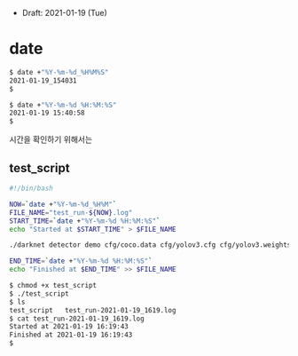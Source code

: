 * Draft: 2021-01-19 (Tue)

# date

```bash
$ date +"%Y-%m-%d_%H%M%S"
2021-01-19_154031
$
```

```bash
$ date +"%Y-%m-%d %H:%M:%S"
2021-01-19 15:40:58
$
```
시간을 확인하기 위해서는

## test_script
```bash
#!/bin/bash

NOW=`date +"%Y-%m-%d_%H%M"`
FILE_NAME="test_run-${NOW}.log"
START_TIME=`date +"%Y-%m-%d %H:%M:%S"`
echo "Started at $START_TIME" > $FILE_NAME

./darknet detector demo cfg/coco.data cfg/yolov3.cfg cfg/yolov3.weights

END_TIME=`date +"%Y-%m-%d %H:%M:%S"`
echo "Finished at $END_TIME" >> $FILE_NAME
```

```bash
$ chmod +x test_script
$ ./test_script
$ ls
test_script   test_run-2021-01-19_1619.log
$ cat test_run-2021-01-19_1619.log 
Started at 2021-01-19 16:19:43
Finished at 2021-01-19 16:19:43
$
```
